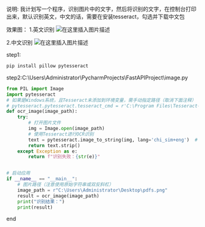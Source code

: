 说明:
我计划写一个程序，识别图片中的文字，然后将识别的文字，在控制台打印出来，默认识别英文，中文的话，需要在安装tesseract，勾选并下载中文包

效果图：
1.英文识别
![在这里插入图片描述](https://i-blog.csdnimg.cn/direct/b2ccde6da2ec4c53966df2fbafc86d11.png#pic_center)

2.中文识别
![在这里插入图片描述](https://i-blog.csdnimg.cn/direct/bc13bbc43756433cbc7f7f0d828a1745.png#pic_center)

step1:

```bash
pip install pillow pytesseract

```

step2:C:\Users\Administrator\PycharmProjects\FastAPIProject\image.py

```python
from PIL import Image
import pytesseract
# 如果是Windows系统，且Tesseract未添加到环境变量，需手动指定路径（取消下面注释）
# pytesseract.pytesseract.tesseract_cmd = r'C:\Program Files\Tesseract-OCR\tesseract.exe'
def ocr_image(image_path):
    try:
        # 打开图片文件
        img = Image.open(image_path)
        # 使用Tesseract进行OCR识别
        text = pytesseract.image_to_string(img, lang='chi_sim+eng')  # 中英文混合识别
        return text.strip()
    except Exception as e:
        return f"识别失败：{str(e)}"


# 启动应用
if __name__ == "__main__":
    # 图片路径（注意使用原始字符串或双反斜杠）
    image_path = r"C:\Users\Administrator\Desktop\pdfs.png"
    result = ocr_image(image_path)
    print("识别结果：")
    print(result)

```

end